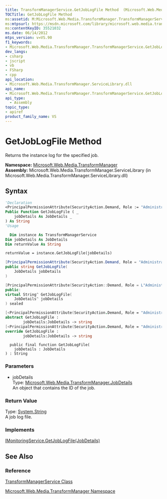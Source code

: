 ```yaml
---
title: TransformManagerService.GetJobLogFile Method  (Microsoft.Web.Media.TransformManager)
TOCTitle: GetJobLogFile Method
ms:assetid: M:Microsoft.Web.Media.TransformManager.TransformManagerService.GetJobLogFile(Microsoft.Web.Media.TransformManager.JobDetails)
ms:mtpsurl: https://msdn.microsoft.com/library/microsoft.web.media.transformmanager.transformmanagerservice.getjoblogfile(v=VS.90)
ms:contentKeyID: 35521032
ms.date: 06/14/2012
mtps_version: v=VS.90
f1_keywords:
- Microsoft.Web.Media.TransformManager.TransformManagerService.GetJobLogFile
dev_langs:
- csharp
- jscript
- vb
- FSharp
- cpp
api_location:
- Microsoft.Web.Media.TransformManager.ServiceLibrary.dll
api_name:
- Microsoft.Web.Media.TransformManager.TransformManagerService.GetJobLogFile
api_type:
  - Assembly
topic_type:
- apiref
product_family_name: VS
---
```


# GetJobLogFile Method

Returns the instance log for the specified job.

**Namespace:**  [Microsoft.Web.Media.TransformManager](microsoft-web-media-transformmanager-namespace.md)  
**Assembly:**  Microsoft.Web.Media.TransformManager.ServiceLibrary (in Microsoft.Web.Media.TransformManager.ServiceLibrary.dll)

## Syntax

```vb
'Declaration
<PrincipalPermissionAttribute(SecurityAction.Demand, Role := "Administrators")> _
Public Function GetJobLogFile ( _
    jobDetails As JobDetails _
) As String
'Usage

  Dim instance As TransformManagerService
Dim jobDetails As JobDetails
Dim returnValue As String

returnValue = instance.GetJobLogFile(jobDetails)
```

```csharp
[PrincipalPermissionAttribute(SecurityAction.Demand, Role = "Administrators")]
public string GetJobLogFile(
    JobDetails jobDetails
)
```

```cpp
[PrincipalPermissionAttribute(SecurityAction::Demand, Role = L"Administrators")]
public:
virtual String^ GetJobLogFile(
    JobDetails^ jobDetails
) sealed
```

``` fsharp
[<PrincipalPermissionAttribute(SecurityAction.Demand, Role = "Administrators")>]
abstract GetJobLogFile : 
        jobDetails:JobDetails -> string 
[<PrincipalPermissionAttribute(SecurityAction.Demand, Role = "Administrators")>]
override GetJobLogFile : 
        jobDetails:JobDetails -> string 
```

```jscript
  public final function GetJobLogFile(
    jobDetails : JobDetails
) : String
```

### Parameters

  - jobDetails  
    Type: [Microsoft.Web.Media.TransformManager.JobDetails](jobdetails-class-microsoft-web-media-transformmanager.md)  
    An object that contains the ID of the job.  

### Return Value

Type: [System.String](https://msdn.microsoft.com/library/s1wwdcbf)  
A job log file.  

### Implements

[IMonitoringService.GetJobLogFile(JobDetails)](imonitoringservice-getjoblogfile-method-microsoft-web-media-transformmanager.md)  

## See Also

### Reference

[TransformManagerService Class](transformmanagerservice-class-microsoft-web-media-transformmanager.md)

[Microsoft.Web.Media.TransformManager Namespace](microsoft-web-media-transformmanager-namespace.md)

